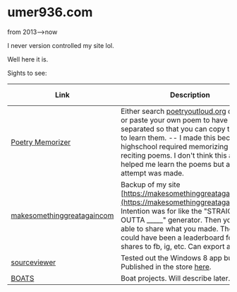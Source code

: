 # umer936.com
from 2013-->now


I never version controlled my site lol. 

Well here it is. 

Sights to see: 

| Link                                                     | Description                                                                                                                                                                                                                                                                                                                 | Last Updated      |
|----------------------------------------------------------|-----------------------------------------------------------------------------------------------------------------------------------------------------------------------------------------------------------------------------------------------------------------------------------------------------------------------------|-------------------|
| [Poetry Memorizer](poetrymemorizer)                      | Either search [poetryoutloud.org](https://poetryoutloud.org) database or paste your own poem to have it separated so that you can copy the lines to learn them. -- I made this because my highschool required memorizing and reciting poems. I don't think this actually helped me learn the poems but an attempt was made. | 10/24/2015        |
| [makesomethinggreatagaincom](makesomethinggreatagaincom) | Backup of my site [https://makesomethinggreatagain.com/](https://makesomethinggreatagain.com/). Intention was for like the "STRAIGHT OUTTA _____" generator. Then you'd be able to share what you made. There also could have been a leaderboard for most shares to fb, ig, etc. Can export as img.                         | 10/03/2015        |
| [sourceviewer](sourceviewer)                             | Tested out the Windows 8 app builder. Published in the store [here](sourceviewer).                                                                                                                                                                                                                                          | before 08/08/2016 |
| [BOATS](boats)                                           | Boat projects. Will describe later.                                                                                                                                                                                                                                                                                         | 10/23/2020        |
